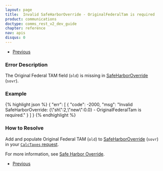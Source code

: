 ```yaml
---
layout: page
title:  Invalid SafeHarborOverride - OriginalFederalTam is required
product: communications
doctype: comms_rest_v2_dev_guide
chapter: reference
nav: apis
disqus: 0
---
```


<ul class="pager">
  <li class="previous"><a href="/communications/dev-guide_rest_v2/reference/calculate-tax-errors/"><i class="glyphicon glyphicon-chevron-left"></i>Previous</a></li>
</ul>

<h3>Error Description</h3>
The Original Federal TAM field (<code>old</code>) is missing in <a class="dev-guide-link" href="/communications/dev-guide_rest_v2/reference/safe-harbor-override/">SafeHarborOverride</a> (<code>sovr</code>).

<h3>Example</h3>
{% highlight json %}
{
  "err": [
    {
      "code": -2000,
      "msg": "Invalid SafeHarborOverride: {\"sh\":2,\"new\":0.0} - OriginalFederalTam is required."
    }
  ]
}
{% endhighlight %}

<h3>How to Resolve</h3>
Add and populate Original Federal TAM (<code>old</code>) to <a class="dev-guide-link" href="/communications/dev-guide_rest_v2/reference/safe-harbor-override/">SafeHarborOverride</a> (<code>sovr</code>) in your <a class="dev-guide-link" href="/communications/dev-guide_rest_v2/reference/calc-taxes-request/"><code>CalcTaxes</code> request</a>.

For more information, see <a class="dev-guide-link" href="/communications/dev-guide_rest_v2/customizing-transactions/sample-transactions/safe-harbor-override/">Safe Harbor Override</a>.

<ul class="pager">
  <li class="previous"><a href="/communications/dev-guide_rest_v2/reference/calculate-tax-errors/"><i class="glyphicon glyphicon-chevron-left"></i>Previous</a></li>
</ul>